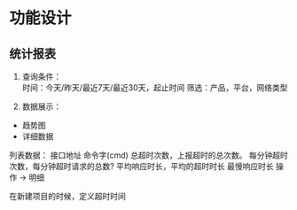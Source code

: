 # 功能设计

## 统计报表

1. 查询条件：  
时间：今天/昨天/最近7天/最近30天，起止时间
筛选：产品，平台，网络类型

2. 数据展示：  
- 趋势图
- 详细数据

列表数据：
接口地址
命令字(cmd)
总超时次数，上报超时的总次数。
每分钟超时次数，每分钟超时请求的总数?
平均响应时长，平均的超时时长
最慢响应时长
操作 -> 明细

在新建项目的时候，定义超时时间
